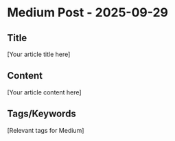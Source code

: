 # Medium Post - 2025-09-29

## Title
[Your article title here]

## Content
[Your article content here]

## Tags/Keywords
[Relevant tags for Medium]
